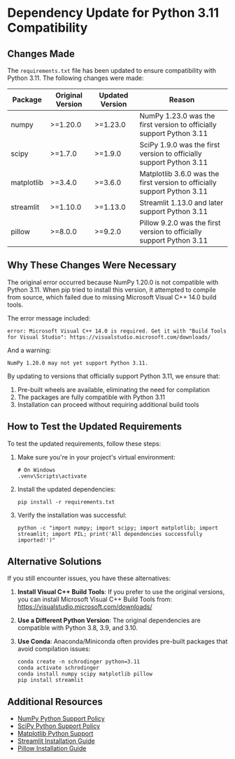 # Dependency Update for Python 3.11 Compatibility

## Changes Made

The `requirements.txt` file has been updated to ensure compatibility with Python 3.11. The following changes were made:

| Package | Original Version | Updated Version | Reason |
|---------|-----------------|-----------------|--------|
| numpy | >=1.20.0 | >=1.23.0 | NumPy 1.23.0 was the first version to officially support Python 3.11 |
| scipy | >=1.7.0 | >=1.9.0 | SciPy 1.9.0 was the first version to officially support Python 3.11 |
| matplotlib | >=3.4.0 | >=3.6.0 | Matplotlib 3.6.0 was the first version to officially support Python 3.11 |
| streamlit | >=1.10.0 | >=1.13.0 | Streamlit 1.13.0 and later support Python 3.11 |
| pillow | >=8.0.0 | >=9.2.0 | Pillow 9.2.0 was the first version to officially support Python 3.11 |

## Why These Changes Were Necessary

The original error occurred because NumPy 1.20.0 is not compatible with Python 3.11. When pip tried to install this version, it attempted to compile from source, which failed due to missing Microsoft Visual C++ 14.0 build tools.

The error message included:
```
error: Microsoft Visual C++ 14.0 is required. Get it with "Build Tools for Visual Studio": https://visualstudio.microsoft.com/downloads/
```

And a warning:
```
NumPy 1.20.0 may not yet support Python 3.11.
```

By updating to versions that officially support Python 3.11, we ensure that:
1. Pre-built wheels are available, eliminating the need for compilation
2. The packages are fully compatible with Python 3.11
3. Installation can proceed without requiring additional build tools

## How to Test the Updated Requirements

To test the updated requirements, follow these steps:

1. Make sure you're in your project's virtual environment:
   ```
   # On Windows
   .venv\Scripts\activate
   ```

2. Install the updated dependencies:
   ```
   pip install -r requirements.txt
   ```

3. Verify the installation was successful:
   ```
   python -c "import numpy; import scipy; import matplotlib; import streamlit; import PIL; print('All dependencies successfully imported!')"
   ```

## Alternative Solutions

If you still encounter issues, you have these alternatives:

1. **Install Visual C++ Build Tools**: If you prefer to use the original versions, you can install Microsoft Visual C++ Build Tools from: https://visualstudio.microsoft.com/downloads/

2. **Use a Different Python Version**: The original dependencies are compatible with Python 3.8, 3.9, and 3.10.

3. **Use Conda**: Anaconda/Miniconda often provides pre-built packages that avoid compilation issues:
   ```
   conda create -n schrodinger python=3.11
   conda activate schrodinger
   conda install numpy scipy matplotlib pillow
   pip install streamlit
   ```

## Additional Resources

- [NumPy Python Support Policy](https://numpy.org/neps/nep-0029-deprecation_policy.html)
- [SciPy Python Support Policy](https://scipy.github.io/devdocs/dev/core-dev/index.html#supported-python-and-numpy-versions)
- [Matplotlib Python Support](https://matplotlib.org/stable/users/installing/index.html)
- [Streamlit Installation Guide](https://docs.streamlit.io/library/get-started/installation)
- [Pillow Installation Guide](https://pillow.readthedocs.io/en/stable/installation.html)